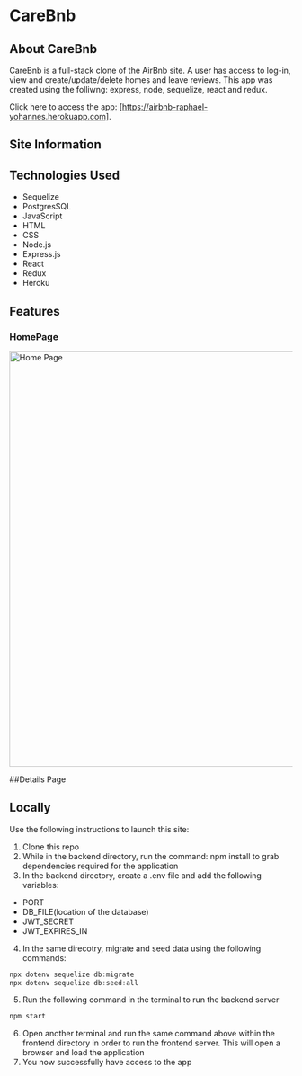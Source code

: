 # CareBnb

## About CareBnb
CareBnb is a full-stack clone of the AirBnb site. A user has access to log-in, view and create/update/delete homes and leave reviews. This app was created using the folliwng:
express, node, sequelize, react and redux. 

Click here to access the app: [https://airbnb-raphael-yohannes.herokuapp.com].

## Site Information

## Technologies Used
- Sequelize
- PostgresSQL
- JavaScript
- HTML
- CSS
- Node.js
- Express.js
- React
- Redux
- Heroku

## Features

### HomePage
<img width="739" alt="Home Page" src="https://user-images.githubusercontent.com/64937695/191111212-d6d95bdc-5760-4942-aee8-bb8f79a38fb7.png">

##Details Page


## Locally
Use the following instructions to launch this site:

1. Clone this repo
2. While in the backend directory, run the command: npm install to grab dependencies required for the application 
3. In the backend directory, create a .env file and add the following variables:
  - PORT 
  - DB_FILE(location of the database)
  - JWT_SECRET
  - JWT_EXPIRES_IN
4. In the same direcotry, migrate and seed data using the following commands:
  ```js
  npx dotenv sequelize db:migrate
  npx dotenv sequelize db:seed:all
  ```
5. Run the following command in the terminal to run the backend server
  ```js
  npm start
  ```
6. Open another terminal and run the same command above within the frontend directory in order to run the frontend server. 
This will open a browser and load the application
7. You now successfully have access to the app

